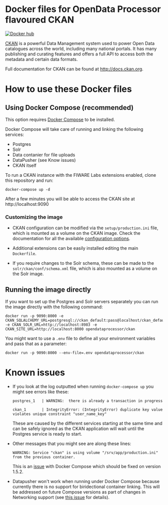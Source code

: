# Docker files for OpenData Processor flavoured CKAN

[![Docker hub](https://img.shields.io/docker/pulls/opendataprocessor/ckan.svg)](https://hub.docker.com/r/opendataprocessor/ckan/)

[CKAN](https://github.com/ckan/ckan) is a powerful Data Management system used
to power Open Data catalogues across the world, including many national
portals. It has many publishing and curating features and offers a full API to
access both the metadata and certain data formats.

Full documentation for CKAN can be found at http://docs.ckan.org.

# How to use these Docker files

## Using Docker Compose (recommended)

This option requires [Docker Compose](https://docs.docker.com/compose/) to be
installed.

Docker Compose will take care of running and linking the following services:

* Postgres
* Solr
* Data contanier for file uploads
* DataPusher (see Know issues)
* CKAN itself


To run a CKAN instance with the FIWARE Labs extensions enabled, clone this
repository and run:

```
docker-compose up -d
```

After a few minutes you will be able to access the CKAN site at http://localhost:9090

### Customizing the image

* CKAN configuration can be modified via the `setup/production.ini` file, which is
  mounted as a volume on the CKAN image. Check the documentation for all the
  available [configuration options](http://docs.ckan.org/en/latest/maintaining/configuration.html).

* Additional extensions can be easily installed editing the main `Dockerfile`.

* If you require changes to the Solr schema, these can be made to
  the `solr/ckan/conf/schema.xml` file, which is also mounted as a volume on
  the Solr image.


## Running the image directly

If you want to set up the Postgres and Solr servers separately you can run the
image directly with the following command:

```
docker run -p 9090:8000 -e CKAN_SQLALCHEMY_URL=postgresql://ckan_default:pass@localhost/ckan_default -e CKAN_SOLR_URL=http://localhost:8983 -e CKAN_SITE_URL=http://localhost:8000 opendataprocessor/ckan
```

You might want to use a `.env` file to define all your environment variables and pass that
as a parameter:

```
docker run -p 9090:8000 --env-file=.env opendataprocessor/ckan
```


# Known issues

* If you look at the log outputted when running `docker-compose up` you might see errors like
  these:

  ```
  postgres_1   | WARNING:  there is already a transaction in progress

  ckan_1       | IntegrityError: (IntegrityError) duplicate key value violates unique constraint "user_name_key"

  ```

  These are caused by the different services starting at the same time and can be safely ignored as the CKAN
  application will wait until the Postgres service is ready to start.

* Other messages that you might see are along these lines:

  ```
  WARNING: Service "ckan" is using volume "/srv/app/production.ini" from the previous container.
  ```

  This is an [issue](https://github.com/docker/compose/issues/2481) with Docker Compose which should be fixed
  on version 1.5.2.

* Datapusher won't work when running under Docker Compose because currently there is no support for
  biridectional container linking. This will be addressed on future Compose versions as part of
  changes in Networking support (see [this issue](https://github.com/docker/compose/pull/1676)
  for details).
